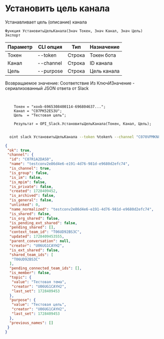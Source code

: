﻿---
sidebar_position: 12
---

# Установить цель канала
 Устанавливает цель (описание) канала



`Функция УстановитьЦельКанала(Знач Токен, Знач Канал, Знач Цель) Экспорт`

  | Параметр | CLI опция | Тип | Назначение |
  |-|-|-|-|
  | Токен | --token | Строка | Токен бота |
  | Канал | --channel | Строка | ID канала |
  | Цель | --purpose | Строка | Цель канала |

  
  Возвращаемое значение:   Соответствие Из КлючИЗначение - сериализованный JSON ответа от Slack

<br/>




```bsl title="Пример кода"
    Токен = "xoxb-6965308400114-696804637...";
    Канал = "C07PK52ES3U";
    Цель  = "Тестовая цель";

    Результат = OPI_Slack.УстановитьЦельКанала(Токен, Канал, Цель);
```



```sh title="Пример команды CLI"
    
  oint slack УстановитьЦельКанала --token %token% --channel "C070VPMKN8J" --purpose "Тестовая цель"

```

```json title="Результат"
{
 "ok": true,
 "channel": {
  "id": "C07R1A2DAS0",
  "name": "testconv2e86d4e6-e191-4d76-981d-e9680d2efc74",
  "is_channel": true,
  "is_group": false,
  "is_im": false,
  "is_mpim": false,
  "is_private": false,
  "created": 1728409452,
  "is_archived": false,
  "is_general": false,
  "unlinked": 0,
  "name_normalized": "testconv2e86d4e6-e191-4d76-981d-e9680d2efc74",
  "is_shared": false,
  "is_org_shared": false,
  "is_pending_ext_shared": false,
  "pending_shared": [],
  "context_team_id": "T06UD92BS3C",
  "updated": 1728409453555,
  "parent_conversation": null,
  "creator": "U06UG1CAYH2",
  "is_ext_shared": false,
  "shared_team_ids": [
   "T06UD92BS3C"
  ],
  "pending_connected_team_ids": [],
  "is_member": false,
  "topic": {
   "value": "Тестовая тема",
   "creator": "U06UG1CAYH2",
   "last_set": 1728409453
  },
  "purpose": {
   "value": "Тестовая цель",
   "creator": "U06UG1CAYH2",
   "last_set": 1728409453
  },
  "previous_names": []
 }
}
```
